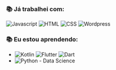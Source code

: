 

<!--
**gisesonia/gisesonia** is a ✨ _special_ ✨ repository because its `README.md` (this file) appears on your GitHub profile.

- 🔭 I’m currently working on ...
- 🌱 I’m currently learning ...
- 👯 I’m looking to collaborate on ...
- 🤔 I’m looking for help with ...
- 💬 Ask me about ...
- 📫 How to reach me: ...
- 😄 Pronouns: ...
- ⚡ Fun fact: ...
-->
 ### :books: Já trabalhei com:
 
 ![Javascript](https://img.shields.io/badge/-Javascript-green)
 ![HTML](https://img.shields.io/badge/-HTML-yellow)
 ![CSS](https://img.shields.io/badge/-CSS-orange)
 ![Wordpress](https://img.shields.io/badge/-Wordpress-yellow)
 

 ### :books: Eu estou aprendendo:
 - ![Kotlin](https://img.shields.io/badge/-kotlin-006a71?&logo=kotlin) ![Flutter](https://img.shields.io/badge/-Flutter-5dcede?&logo=flutter) ![Dart](https://img.shields.io/badge/-Dart-0d91a3?&logo=dart)
 - ![Python](https://img.shields.io/badge/-Python-780723?&logo=python) - Data Science
